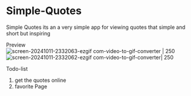 # Simple-Quotes

Simple Quotes its an a very simple app for viewing quotes that simple and short but inspiring

Preview
![screen-20241011-2332063-ezgif com-video-to-gif-converter | 250](https://github.com/user-attachments/assets/f731ed74-ee4f-4bec-b01f-38681861e62e)
![screen-20241011-2332062-ezgif com-video-to-gif-converter| 250](https://github.com/user-attachments/assets/56fb769d-50e1-42db-bc73-f3370bfbef2f)

Todo-list

1. get the quotes online
2. favorite Page
